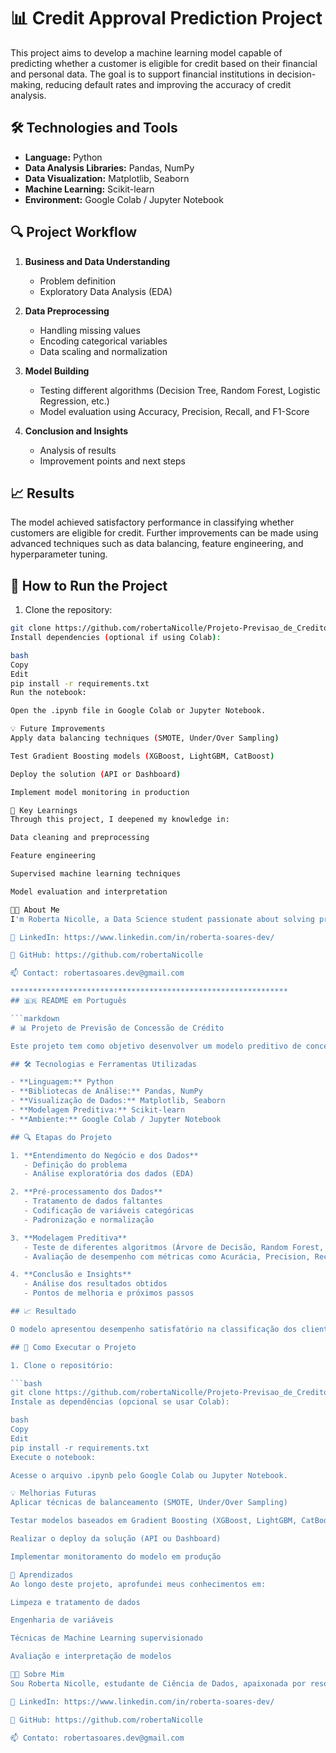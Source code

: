 # 📊 Credit Approval Prediction Project

This project aims to develop a machine learning model capable of predicting whether a customer is eligible for credit based on their financial and personal data. The goal is to support financial institutions in decision-making, reducing default rates and improving the accuracy of credit analysis.

## 🛠️ Technologies and Tools

- **Language:** Python  
- **Data Analysis Libraries:** Pandas, NumPy  
- **Data Visualization:** Matplotlib, Seaborn  
- **Machine Learning:** Scikit-learn  
- **Environment:** Google Colab / Jupyter Notebook

## 🔍 Project Workflow

1. **Business and Data Understanding**  
   - Problem definition  
   - Exploratory Data Analysis (EDA)  

2. **Data Preprocessing**  
   - Handling missing values  
   - Encoding categorical variables  
   - Data scaling and normalization  

3. **Model Building**  
   - Testing different algorithms (Decision Tree, Random Forest, Logistic Regression, etc.)  
   - Model evaluation using Accuracy, Precision, Recall, and F1-Score  

4. **Conclusion and Insights**  
   - Analysis of results  
   - Improvement points and next steps  

## 📈 Results

The model achieved satisfactory performance in classifying whether customers are eligible for credit. Further improvements can be made using advanced techniques such as data balancing, feature engineering, and hyperparameter tuning.

## 🚀 How to Run the Project

1. Clone the repository:

```bash
git clone https://github.com/robertaNicolle/Projeto-Previsao_de_Credito.git
Install dependencies (optional if using Colab):

bash
Copy
Edit
pip install -r requirements.txt
Run the notebook:

Open the .ipynb file in Google Colab or Jupyter Notebook.

💡 Future Improvements
Apply data balancing techniques (SMOTE, Under/Over Sampling)

Test Gradient Boosting models (XGBoost, LightGBM, CatBoost)

Deploy the solution (API or Dashboard)

Implement model monitoring in production

🧠 Key Learnings
Through this project, I deepened my knowledge in:

Data cleaning and preprocessing

Feature engineering

Supervised machine learning techniques

Model evaluation and interpretation

👩‍💻 About Me
I'm Roberta Nicolle, a Data Science student passionate about solving problems using data and AI.

🔗 LinkedIn: https://www.linkedin.com/in/roberta-soares-dev/

🧠 GitHub: https://github.com/robertaNicolle

📫 Contact: robertasoares.dev@gmail.com

**************************************************************
## 🇧🇷 README em Português

```markdown
# 📊 Projeto de Previsão de Concessão de Crédito

Este projeto tem como objetivo desenvolver um modelo preditivo de concessão de crédito, capaz de identificar se um cliente está apto ou não a receber crédito, com base em seus dados financeiros e pessoais. A proposta é auxiliar instituições financeiras na tomada de decisão, reduzindo inadimplência e aumentando a assertividade na análise de crédito.

## 🛠️ Tecnologias e Ferramentas Utilizadas

- **Linguagem:** Python  
- **Bibliotecas de Análise:** Pandas, NumPy  
- **Visualização de Dados:** Matplotlib, Seaborn  
- **Modelagem Preditiva:** Scikit-learn  
- **Ambiente:** Google Colab / Jupyter Notebook

## 🔍 Etapas do Projeto

1. **Entendimento do Negócio e dos Dados**  
   - Definição do problema  
   - Análise exploratória dos dados (EDA)  

2. **Pré-processamento dos Dados**  
   - Tratamento de dados faltantes  
   - Codificação de variáveis categóricas  
   - Padronização e normalização  

3. **Modelagem Preditiva**  
   - Teste de diferentes algoritmos (Árvore de Decisão, Random Forest, Regressão Logística, etc.)  
   - Avaliação de desempenho com métricas como Acurácia, Precision, Recall, F1-Score  

4. **Conclusão e Insights**  
   - Análise dos resultados obtidos  
   - Pontos de melhoria e próximos passos  

## 📈 Resultado

O modelo apresentou desempenho satisfatório na classificação dos clientes entre "aprovado" ou "não aprovado" para crédito. Melhorias podem ser feitas utilizando técnicas mais avançadas, como balanceamento de dados, engenharia de variáveis e ajuste de hiperparâmetros.

## 🚀 Como Executar o Projeto

1. Clone o repositório:

```bash
git clone https://github.com/robertaNicolle/Projeto-Previsao_de_Credito.git
Instale as dependências (opcional se usar Colab):

bash
Copy
Edit
pip install -r requirements.txt
Execute o notebook:

Acesse o arquivo .ipynb pelo Google Colab ou Jupyter Notebook.

💡 Melhorias Futuras
Aplicar técnicas de balanceamento (SMOTE, Under/Over Sampling)

Testar modelos baseados em Gradient Boosting (XGBoost, LightGBM, CatBoost)

Realizar o deploy da solução (API ou Dashboard)

Implementar monitoramento do modelo em produção

🧠 Aprendizados
Ao longo deste projeto, aprofundei meus conhecimentos em:

Limpeza e tratamento de dados

Engenharia de variáveis

Técnicas de Machine Learning supervisionado

Avaliação e interpretação de modelos

👩‍💻 Sobre Mim
Sou Roberta Nicolle, estudante de Ciência de Dados, apaixonada por resolver problemas utilizando dados e inteligência artificial.

🔗 LinkedIn: https://www.linkedin.com/in/roberta-soares-dev/

🧠 GitHub: https://github.com/robertaNicolle

📫 Contato: robertasoares.dev@gmail.com


